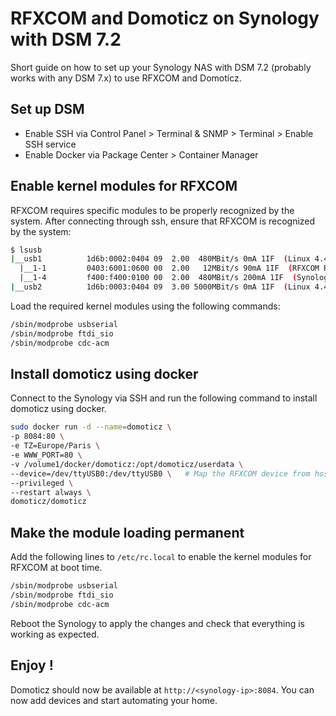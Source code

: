 # RFXCOM and Domoticz on Synology with DSM 7.2

Short guide on how to set up your Synology NAS with DSM 7.2 (probably works with any DSM 7.x) to use RFXCOM and Domoticz.

## Set up DSM

* Enable SSH via Control Panel > Terminal & SNMP > Terminal > Enable SSH service
* Enable Docker via Package Center > Container Manager

## Enable kernel modules for RFXCOM

RFXCOM requires specific modules to be properly recognized by the system. After connecting through ssh, ensure that RFXCOM is recognized by the system:
```bash
$ lsusb
|__usb1          1d6b:0002:0404 09  2.00  480MBit/s 0mA 1IF  (Linux 4.4.302+ xhci-hcd xHCI Host Controller 0000:00:15.0) hub
  |__1-1         0403:6001:0600 00  2.00   12MBit/s 90mA 1IF  (RFXCOM RFXtrx433 A13XQMM)
  |__1-4         f400:f400:0100 00  2.00  480MBit/s 200mA 1IF  (Synology DiskStation 65003A03E4FFE872)
|__usb2          1d6b:0003:0404 09  3.00 5000MBit/s 0mA 1IF  (Linux 4.4.302+ xhci-hcd xHCI Host Controller 0000:00:15.0) hub
```
Load the required kernel modules using the following commands:
```bash
/sbin/modprobe usbserial
/sbin/modprobe ftdi_sio
/sbin/modprobe cdc-acm
```

## Install domoticz using docker
Connect to the Synology via SSH and run the following command to install domoticz using docker.

```bash
sudo docker run -d --name=domoticz \
-p 8084:80 \
-e TZ=Europe/Paris \
-e WWW_PORT=80 \
-v /volume1/docker/domoticz:/opt/domoticz/userdata \
--device=/dev/ttyUSB0:/dev/ttyUSB0 \   # Map the RFXCOM device from host to container
--privileged \
--restart always \
domoticz/domoticz
```

## Make the module loading permanent

Add the following lines to `/etc/rc.local` to enable the kernel modules for RFXCOM at boot time.
```bash
/sbin/modprobe usbserial
/sbin/modprobe ftdi_sio
/sbin/modprobe cdc-acm
```
Reboot the Synology to apply the changes and check that everything is working as expected.


## Enjoy !

Domoticz should now be available at `http://<synology-ip>:8084`. You can now add devices and start automating your home.